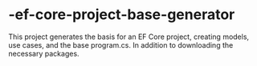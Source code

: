 # -ef-core-project-base-generator
This project generates the basis for an EF Core project, creating models, use cases, and the base program.cs. In addition to downloading the necessary packages.
